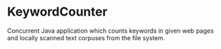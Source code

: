 # KeywordCounter
Concurrent Java application which counts keywords in given web pages and locally scanned text corpuses from the file system. 
